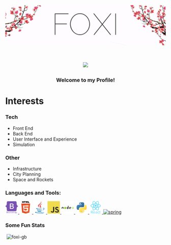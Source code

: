 <img src="https://github.com/Foxi-GB/Foxi-GB/blob/main/TwitchBanner.png?raw=true"/>

<h1 align="center"><img height="40" src="https://im.ezgif.com/tmp/ezgif-1-62fecd4112.gif"/></h1>
<h3 align="center">Welcome to my Profile!</h3>
<h1>
Interests
</h1>
<h3>Tech</h3>

- Front End
- Back End
- User Interface and Experience
- Simulation

<h3>Other</h3>

- Infrastructure
- City Planning
- Space and Rockets

<h3 align="centre">Languages and Tools:</h3>
<p align="centre"> <a href="https://getbootstrap.com" target="_blank" rel="noreferrer"> <img src="https://raw.githubusercontent.com/devicons/devicon/master/icons/bootstrap/bootstrap-plain-wordmark.svg" alt="bootstrap" width="40" height="40"/> </a> <a href="https://www.w3.org/html/" target="_blank" rel="noreferrer"> <img src="https://raw.githubusercontent.com/devicons/devicon/master/icons/html5/html5-original-wordmark.svg" alt="html5" width="40" height="40"/> </a> <a href="https://www.java.com" target="_blank" rel="noreferrer"> <img src="https://raw.githubusercontent.com/devicons/devicon/master/icons/java/java-original.svg" alt="java" width="40" height="40"/> </a> <a href="https://developer.mozilla.org/en-US/docs/Web/JavaScript" target="_blank" rel="noreferrer"> <img src="https://raw.githubusercontent.com/devicons/devicon/master/icons/javascript/javascript-original.svg" alt="javascript" width="40" height="40"/> </a> <a href="https://nodejs.org" target="_blank" rel="noreferrer"> <img src="https://raw.githubusercontent.com/devicons/devicon/master/icons/nodejs/nodejs-original-wordmark.svg" alt="nodejs" width="40" height="40"/> </a> <a href="https://www.python.org" target="_blank" rel="noreferrer"> <img src="https://raw.githubusercontent.com/devicons/devicon/master/icons/python/python-original.svg" alt="python" width="40" height="40"/> </a> <a href="https://reactjs.org/" target="_blank" rel="noreferrer"> <img src="https://raw.githubusercontent.com/devicons/devicon/master/icons/react/react-original-wordmark.svg" alt="react" width="40" height="40"/> </a> <a href="https://spring.io/" target="_blank" rel="noreferrer"> <img src="https://www.vectorlogo.zone/logos/springio/springio-icon.svg" alt="spring" width="40" height="40"/> </a> </p>

<h3 align="centre">Some Fun Stats</h3>
<p>&nbsp;<img align="center" src="https://github-readme-stats.vercel.app/api?username=foxi-gb&show_icons=true&theme=synthwave&locale=en" alt="foxi-gb" /></p>
